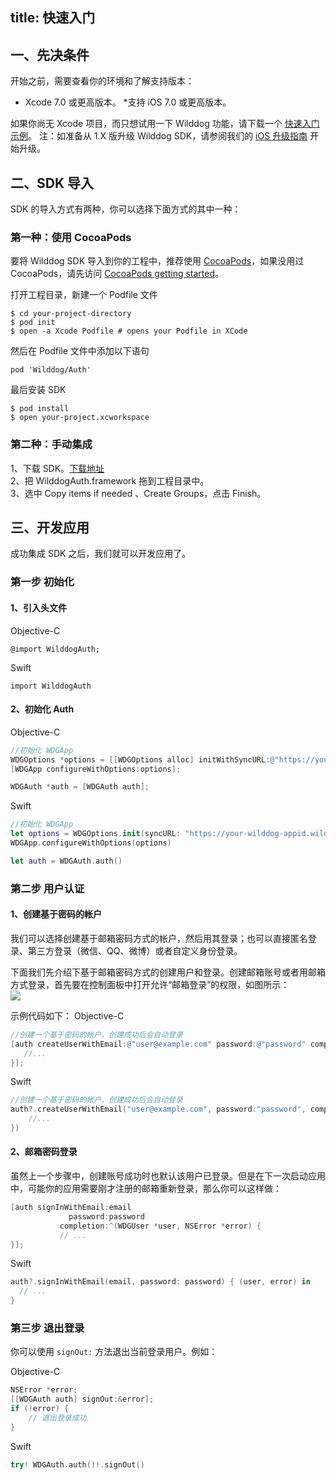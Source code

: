 
title: 快速入门
---

## 一、先决条件 

开始之前，需要查看你的环境和了解支持版本：  
*	Xcode 7.0 或更高版本。
   *支持 iOS 7.0 或更高版本。

如果你尚无 Xcode 项目，而只想试用一下 Wilddog 功能，请下载一个 [快速入门示例](https://github.com/WildDogTeam/wilddog-ios-quickstart)。
注：如准备从 1.X 版升级 Wilddog SDK，请参阅我们的 [iOS 升级指南](https://z.wilddog.com/upgrade/iosupgrade) 开始升级。

## 二、SDK 导入

SDK 的导入方式有两种，你可以选择下面方式的其中一种：

### 第一种：使用 CocoaPods 
要将 Wilddog SDK 导入到你的工程中，推荐使用 [CocoaPods](https://cocoapods.org/)，如果没用过 CocoaPods，请先访问 [CocoaPods getting started](https://guides.cocoapods.org/using/getting-started.html)。 


打开工程目录，新建一个 Podfile 文件

	$ cd your-project-directory
	$ pod init
	$ open -a Xcode Podfile # opens your Podfile in XCode

然后在 Podfile 文件中添加以下语句

	pod 'Wilddog/Auth'

最后安装 SDK

	$ pod install
	$ open your-project.xcworkspace

### 第二种：手动集成 

1、下载 SDK。[下载地址](https://cdn.wilddog.com/sdk/ios/2.0.0/WilddogAuth.framework-2.0.0.zip)         
2、把 WilddogAuth.framework 拖到工程目录中。  
3、选中 Copy items if needed 、Create Groups，点击 Finish。  

## 三、开发应用
成功集成 SDK 之后，我们就可以开发应用了。

### 第一步 初始化

#### 1、引入头文件

Objective-C 

	@import WilddogAuth;


Swift

	import WilddogAuth

#### 2、初始化 Auth

Objective-C 

```objectivec
//初始化 WDGApp
WDGOptions *options = [[WDGOptions alloc] initWithSyncURL:@"https://your-wilddog-appid.wilddogio.com"];
[WDGApp configureWithOptions:options];

WDGAuth *auth = [WDGAuth auth];

```

Swift

```swift
//初始化 WDGApp
let options = WDGOptions.init(syncURL: "https://your-wilddog-appid.wilddogio.com")
WDGApp.configureWithOptions(options)

let auth = WDGAuth.auth()

```

### 第二步 用户认证

#### 1、创建基于密码的帐户

我们可以选择创建基于邮箱密码方式的帐户，然后用其登录；也可以直接匿名登录、第三方登录（微信、QQ、微博）或者自定义身份登录。

下面我们先介绍下基于邮箱密码方式的创建用户和登录。创建邮箱账号或者用邮箱方式登录，首先要在控制面板中打开允许“邮箱登录”的权限，如图所示：  
![](/images/openemail.png)

示例代码如下：
Objective-C 

```objectivec
//创建一个基于密码的帐户，创建成功后会自动登录
[auth createUserWithEmail:@"user@example.com" password:@"password" completion:^(WDGUser * _Nullable user, NSError * _Nullable error) {
   //...
}];

```

Swift

```swift
//创建一个基于密码的帐户，创建成功后会自动登录
auth?.createUserWithEmail("user@example.com", password:"password", completion: { (user, error) in
    //...
})

```
#### 2、邮箱密码登录

虽然上一个步骤中，创建账号成功时也默认该用户已登录。但是在下一次启动应用中，可能你的应用需要刚才注册的邮箱重新登录，那么你可以这样做：

```objectivec
[auth signInWithEmail:email
             password:password
           completion:^(WDGUser *user, NSError *error) {
           // ...
}];

```

Swift

```swift
auth?.signInWithEmail(email, password: password) { (user, error) in
  // ...
}

```

### 第三步 退出登录

你可以使用 `signOut:` 方法退出当前登录用户。例如：

Objective-C 

```objectivec
NSError *error;
[[WDGAuth auth] signOut:&error];
if (!error) {
    // 退出登录成功
}

```

Swift

```swift
try! WDGAuth.auth()!.signOut()

```
